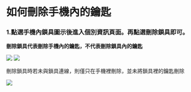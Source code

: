 # 如何刪除手機內的鑰匙
### 1.點選手機內鎖具圖示後進入個別資訊頁面。再點選刪除鎖具即可。
**刪除鎖具代表刪除手機內的鑰匙，不代表刪除鎖具內的鑰匙**

![](https://userstartw.files.wordpress.com/2016/01/2016_01_18_09_07_18-mp4-still004.jpg)
![](https://userstartw.files.wordpress.com/2016/01/2016_01_18_09_07_18-mp4-still005.jpg)

刪除鎖具時若未與鎖具連線，則僅只在手機裡刪除，並未將鎖具裡的鑰匙刪除

![](https://userstartw.files.wordpress.com/2016/01/2016_01_18_09_07_18-mp4-still006.jpg)


